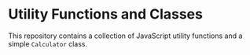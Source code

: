 # Utility Functions and Classes

This repository contains a collection of JavaScript utility functions and a simple `Calculator` class.
